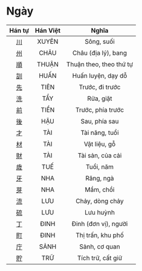 <link href="styles.css" rel="stylesheet">

# Ngày

| Hán tự | Hán Việt | Nghĩa |
| :---: | :---: | :---: |
| [<span class="stroke-order">川</span>](https://www.tiengnhatdongian.com/kanji/giai-nghia-kanji-%E5%B7%9D) | XUYÊN | Sông, suối |
| [<span class="stroke-order">州</span>](https://www.tiengnhatdongian.com/kanji/giai-nghia-kanji-%E5%B7%9E) | CHÂU | Châu (địa lý), bang |
| [<span class="stroke-order">順</span>](https://www.tiengnhatdongian.com/kanji/giai-nghia-kanji-%E9%A0%86) | THUẬN | Thuận theo, theo thứ tự |
| [<span class="stroke-order">訓</span>](https://www.tiengnhatdongian.com/kanji/giai-nghia-kanji-%E8%A8%93) | HUẤN | Huấn luyện, dạy dỗ |
| [<span class="stroke-order">先</span>](https://www.tiengnhatdongian.com/kanji/giai-nghia-kanji-%E5%85%88) | TIÊN | Trước, đi trước |
| [<span class="stroke-order">洗</span>](https://www.tiengnhatdongian.com/kanji/giai-nghia-kanji-%E6%B4%97) | TẨY | Rửa, giặt |
| [<span class="stroke-order">前</span>](https://www.tiengnhatdongian.com/kanji/giai-nghia-kanji-%E5%89%8D) | TIỀN | Trước, phía trước |
| [<span class="stroke-order">後</span>](https://www.tiengnhatdongian.com/kanji/giai-nghia-kanji-%E5%BE%8C) | HẬU | Sau, phía sau |
| [<span class="stroke-order">才</span>](https://www.tiengnhatdongian.com/kanji/giai-nghia-kanji-%E6%89%8D) | TÀI | Tài năng, tuổi |
| [<span class="stroke-order">材</span>](https://www.tiengnhatdongian.com/kanji/giai-nghia-kanji-%E6%9D%90) | TÀI | Vật liệu, gỗ |
| [<span class="stroke-order">財</span>](https://www.tiengnhatdongian.com/kanji/giai-nghia-kanji-%E8%B2%A1) | TÀI | Tài sản, của cải |
| [<span class="stroke-order">歳</span>](https://www.tiengnhatdongian.com/kanji/giai-nghia-kanji-%E6%AD%B3) | TUẾ | Tuổi, năm |
| [<span class="stroke-order">牙</span>](https://www.tiengnhatdongian.com/kanji/giai-nghia-kanji-%E7%89%99) | NHA | Răng, ngà |
| [<span class="stroke-order">芽</span>](https://www.tiengnhatdongian.com/kanji/giai-nghia-kanji-%E8%8A%BD) | NHA | Mầm, chồi |
| [<span class="stroke-order">流</span>](https://www.tiengnhatdongian.com/kanji/giai-nghia-kanji-%E6%B5%81) | LƯU | Chảy, dòng chảy |
| [<span class="stroke-order">硫</span>](https://www.tiengnhatdongian.com/kanji/giai-nghia-kanji-%E7%A1%AB) | LƯU | Lưu huỳnh |
| [<span class="stroke-order">丁</span>](https://www.tiengnhatdongian.com/kanji/giai-nghia-kanji-%E4%B8%81) | ĐINH | Đinh (đơn vị), người |
| [<span class="stroke-order">町</span>](https://www.tiengnhatdongian.com/kanji/giai-nghia-kanji-%E7%94%BA) | ĐINH | Thị trấn, khu phố |
| [<span class="stroke-order">庁</span>](https://www.tiengnhatdongian.com/kanji/giai-nghia-kanji-%E5%BA%81) | SẢNH | Sảnh, cơ quan |
| [<span class="stroke-order">貯</span>](https://www.tiengnhatdongian.com/kanji/giai-nghia-kanji-%E8%B2%AF) | TRỮ | Tích trữ, cất giữ |

